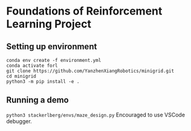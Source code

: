 # Foundations of Reinforcement Learning Project

## Setting up environment

```
conda env create -f environment.yml
conda activate forl
git clone https://github.com/YanzhenXiangRobotics/minigrid.git
cd minigrid
python3 -m pip install -e .
```
## Running a demo
```python3 stackerlberg/envs/maze_design.py```
Encouraged to use VSCode debugger.
